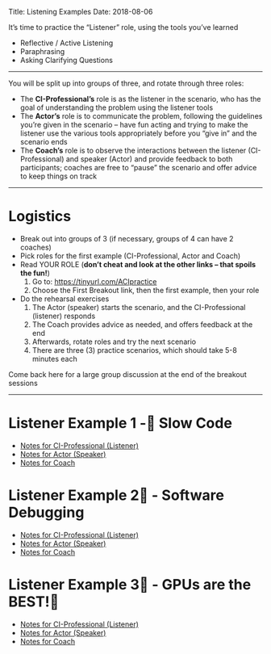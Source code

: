 Title: Listening Examples
Date: 2018-08-06

It’s time to practice the “Listener” role, using the tools you’ve learned

- Reflective / Active Listening
- Paraphrasing
- Asking Clarifying Questions

----

You will be split up into groups of three, and rotate through three roles:

- The **CI-Professional’s** role is as the listener in the scenario, who has the goal of understanding the problem using the listener tools
- The **Actor’s** role is to communicate the problem, following the guidelines you’re given in the scenario – have fun acting and trying to make the listener use the various tools appropriately before you “give in” and the scenario ends
- The **Coach’s** role is to observe the interactions between the listener (CI-Professional) and speaker (Actor) and provide feedback to both participants; coaches are free to “pause” the scenario and offer advice to keep things on track

----

# Logistics

- Break out into groups of 3 (if necessary, groups of 4 can have 2 coaches)
- Pick roles for the first example (CI-Professional, Actor and Coach)
- Read YOUR ROLE (**don’t cheat and look at the other links – that spoils the fun!**)
    1. Go to: https://tinyurl.com/ACIpractice
    2. Choose the First Breakout link, then the first example, then your role
- Do the rehearsal exercises
    1. The Actor (speaker) starts the scenario, and the CI-Professional (listener) responds
    2. The Coach provides advice as needed, and offers feedback at the end
    3. Afterwards, rotate roles and try the next scenario
    4. There are three (3) practice scenarios, which should take 5-8 minutes each

Come back here for a large group discussion at the end of the breakout sessions



----

# Listener Example 1 - Slow Code
 - [Notes for CI-Professional (Listener)](listenerex1_ci.html)
 - [Notes for Actor (Speaker)](listenerex1_actor.html)
 - [Notes for Coach](listenerex1_coach.html)


# Listener Example 2 - Software Debugging
- [Notes for CI-Professional (Listener)](listenerex2_ci.html)
- [Notes for Actor (Speaker)](listenerex2_actor.html)
- [Notes for Coach](listenerex2_coach.html)


# Listener Example 3 - GPUs are the BEST!
- [Notes for CI-Professional (Listener)](listenerex3_ci.html)
- [Notes for Actor (Speaker)](listenerex3_actor.html)
- [Notes for Coach](listenerex3_coach.html)
